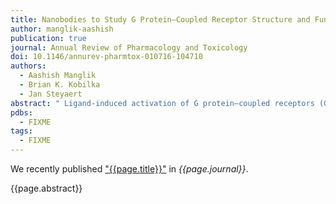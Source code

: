 ```yaml
---
title: Nanobodies to Study G Protein–Coupled Receptor Structure and Function
author: manglik-aashish
publication: true
journal: Annual Review of Pharmacology and Toxicology
doi: 10.1146/annurev-pharmtox-010716-104710
authors:
  - Aashish Manglik
  - Brian K. Kobilka
  - Jan Steyaert
abstract: " Ligand-induced activation of G protein–coupled receptors (GPCRs) is a key mechanism permitting communication between cells and organs. Enormous progress has recently elucidated the structural and dynamic features of GPCR transmembrane signaling. Nanobodies, the recombinant antigen–binding fragments of camelid heavy-chain-only antibodies, have emerged as important research tools to lock GPCRs in particular conformational states. Active-state stabilizing nanobodies have elucidated several agonist-bound structures of hormone-activated GPCRs and have provided insight into the dynamic character of receptors. Nanobodies have also been used to stabilize transient GPCR transmembrane signaling complexes, yielding the first structural insights into GPCR signal transduction across the cellular membrane. Beyond their in vitro uses, nanobodies have served as conformational biosensors in living systems and have provided novel ways to modulate GPCR function. Here, we highlight several examples of how nanobodies have enabled the study of GPCR function and give insights into potential future uses of these important tools. "
pdbs:
  - FIXME
tags:
  - FIXME
---
```


We recently published ["{{page.title}}"](https://doi.org/{{page.doi}}) in *{{page.journal}}*.

{{page.abstract}}